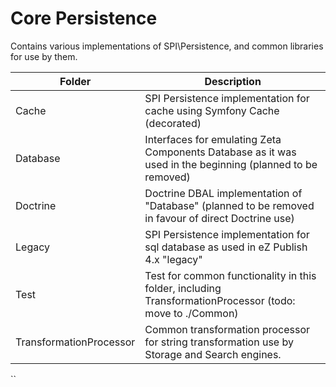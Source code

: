 # Core Persistence

Contains various implementations of SPI\Persistence, and common libraries for use by them.

Folder                  | Description
------------------------|------------
Cache                   | SPI Persistence implementation for cache using Symfony Cache (decorated)
Database                | Interfaces for emulating Zeta Components Database as it was used in the beginning (planned to be removed)
Doctrine                | Doctrine DBAL implementation of "Database" (planned to be removed in favour of direct Doctrine use)
Legacy                  | SPI Persistence implementation for sql database as used in eZ Publish 4.x "legacy"
Test                    | Test for common functionality in this folder, including TransformationProcessor (todo: move to ./Common)
TransformationProcessor | Common transformation processor for string transformation use by Storage and Search engines.
``
